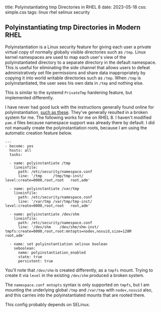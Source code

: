 title: Polyinstantiating tmp Directories in RHEL 8
date: 2023-05-18
css: simple.css
tags: linux rhel selinux security

## Polyinstantiating tmp Directories in Modern RHEL

Polyinstantiation is a Linux security feature for giving each user a private virtual copy of normally globally visible directories such as ```/tmp```. Linux kernel namespaces are used to map each user's view of the polyinstantiated directory to a separate directory in the default namespace. This is useful for eliminating the side channel that allows users to defeat administratively set file permissions and share data inappropriately by copying it into world writable directories such as ```/tmp```. When ```/tmp``` is polyinstantiated, the user sees his own data in ```/tmp``` and nothing else.

This is similar to the systemd ```PrivateTmp``` hardening feature, but implemented differently.

I have never had good luck with the instructions generally found online for polyinstantiation, [such as these](https://www.redhat.com/en/blog/polyinstantiating-tmp-and-vartmp-directories). They've generally resulted in a broken system for me. The following works for me on RHEL 8. I haven't modified ```pam.d``` files because namespace support was already there by default. I did not manually create the polyinstantiation roots, because I am using the automatic creation feature below. 

```
---
- become: yes
  hosts: all
  tasks:

  - name: polyinstantiate /tmp
    lineinfile:
      path: /etc/security/namespace.conf
      line: '/tmp     /tmp/tmp-inst/       	level:create=0000,root,root   root,adm'

  - name: polyinstantiate /var/tmp
    lineinfile:
      path: /etc/security/namespace.conf
      line: '/var/tmp /var/tmp/tmp-inst/   	level:create=0000,root,root   root,adm'

  - name: polyinstantiate /dev/shm
    lineinfile:
      path: /etc/security/namespace.conf
      line: '/dev/shm    /dev/shm/shm-inst/  tmpfs:create=0000,root,root:mntopts=nodev,nosuid,size=128M      root,adm'

  - name: set polyinstantiation selinux boolean
    seboolean:
      name: polyinstantiation_enabled
      state: true
      persistent: true
```

You'll note that ```/dev/shm``` is created differently, as a ```tmpfs``` mount. Trying to create it via ```level``` in the existing ```/dev/shm``` produced a broken system. 

The ```namespace.conf mntopts``` syntax is only supported on ```tmpfs```, but I am mounting the underlying global ```/tmp``` and ```/var/tmp``` with ```nodev,nosuid``` also, and this carries into the polyinstantiated mounts that are rooted there.

This config probably depends on SELinux.
